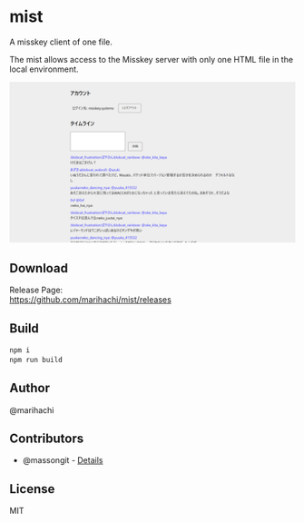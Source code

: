 # mist
A misskey client of one file.

The mist allows access to the Misskey server with only one HTML file in the local environment.

![capture](https://raw.githubusercontent.com/marihachi/mist/0b4f4ed0129bf4d2d5e627a1433b7b5fe4de212f/capture.png)

## Download
Release Page:  
https://github.com/marihachi/mist/releases

## Build
```sh
npm i
npm run build
```

## Author
@marihachi

## Contributors
- @massongit - [Details](https://github.com/marihachi/mist/issues?q=author%3Amassongit)

## License
MIT
